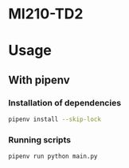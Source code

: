 # MI210-TD2

# Usage

## With pipenv

### Installation of dependencies

```sh
pipenv install --skip-lock
```

### Running scripts

```sh
pipenv run python main.py
```

